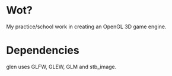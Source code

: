 # Wot?

My practice/school work in creating an OpenGL 3D game engine.

# Dependencies

glen uses GLFW, GLEW, GLM and stb_image.
